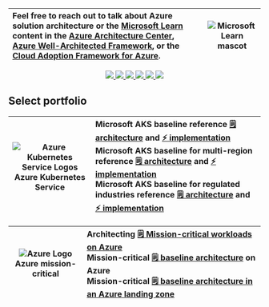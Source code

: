 | Feel free to reach out to talk about Azure solution architecture or the [Microsoft Learn](https://learn.microsoft.com) content in the [Azure Architecture Center](https://azure.com/architecture), [Azure Well-Architected Framework](https://aka.ms/waf), or the [Cloud Adoption Framework for Azure](https://aka.ms/caf). | ![Microsoft Learn mascot](https://docs.microsoft.com/en-us/media/learn/home/mascot-doc.png)
|:----|:-----:|

<p align="center">
  <a href="https://github.com/ckittel/">
    <img src="https://img.icons8.com/material-outlined/48/228BE6/source-code.png" />
  </a>
  <a href="https://www.linkedin.com/in/chadkittel/">
    <img src="https://img.icons8.com/material-outlined/48/228BE6/linkedin.png" />
  </a>
  <a href="https://twitter.com/ckittel">
    <img src="https://img.icons8.com/material-outlined/48/228BE6/twitter.png" />
  </a>
  <a href="mailto:chad.kittel@gmail.com">
    <img src="https://img.icons8.com/material-outlined/48/228BE6/mail-account.png" />
  </a>
  <a href="https://facebook.com/ckittel">
    <img src="https://img.icons8.com/material-outlined/48/228BE6/facebook.png" />
  </a>
  <a href="https://stackoverflow.com/users/140328/ckittel">
    <img src="https://img.icons8.com/metro/48/228BE6/stackoverflow.png" />
  </a>
</p>

## Select portfolio

| ![Azure Kubernetes Service Logos](https://ms-azuretools.gallerycdn.vsassets.io/extensions/ms-azuretools/vs-tools-for-kubernetes/1.0.1907.1102/1563301332834/Microsoft.VisualStudio.Services.Icons.Default)<br/>Azure Kubernetes Service | Microsoft AKS baseline reference [🗒️ architecture](https://aka.ms/aks-baseline) and [⚡ implementation](https://github.com/mspnp/aks-baseline)<br/>Microsoft AKS baseline for multi-region reference [🗒️ architecture](https://aka.ms/aks-baseline) and [⚡ implementation](https://github.com/mspnp/aks-baseline-multi-region)<br/>Microsoft AKS baseline for regulated industries reference [🗒️ architecture](https://aka.ms/aks-baseline) and [⚡ implementation](https://github.com/mspnp/aks-baseline-regulated) |
|:--:|:---|

| ![Azure Logo](https://img.icons8.com/fluency/100/null/azure-1.png)<br/>Azure mission-critical | Architecting [🗒️ Mission-critical workloads on Azure](https://learn.microsoft.com/azure/architecture/framework/mission-critical/mission-critical-overview)<br/>Mission-critical [🗒️ baseline architecture](https://learn.microsoft.com/azure/architecture/reference-architectures/containers/aks-mission-critical/mission-critical-intro) on Azure<br/>Mission-critical [🗒️ baseline architecture in an Azure landing zone](https://learn.microsoft.com/en-us/azure/architecture/reference-architectures/containers/aks-mission-critical/mission-critical-landing-zone) |
|:--:|:---|
